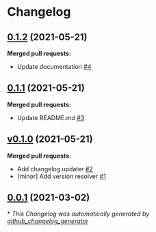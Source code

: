# Changelog

## [0.1.2](https://github.com/yogingale/github-actions-guinea-pig/tree/0.1.2) (2021-05-21)

**Merged pull requests:**

- Update documentation [\#4](https://github.com/yogingale/github-actions-guinea-pig/pull/4)

## [0.1.1](https://github.com/yogingale/github-actions-guinea-pig/tree/0.1.1) (2021-05-21)

**Merged pull requests:**

- Update README.md [\#3](https://github.com/yogingale/github-actions-guinea-pig/pull/3)

## [v0.1.0](https://github.com/yogingale/github-actions-guinea-pig/tree/v0.1.0) (2021-05-21)

**Merged pull requests:**

- Add changelog updater [\#2](https://github.com/yogingale/github-actions-guinea-pig/pull/2)
- \[minor\] Add version resolver [\#1](https://github.com/yogingale/github-actions-guinea-pig/pull/1)

## [0.0.1](https://github.com/yogingale/github-actions-guinea-pig/tree/0.0.1) (2021-03-02)



\* *This Changelog was automatically generated by [github_changelog_generator](https://github.com/github-changelog-generator/github-changelog-generator)*

